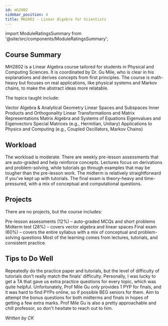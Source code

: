 ```yaml
---
id: mh2802
sidebar_position: 4
title: MH2802 - Linear Algebra for Scientists
---
```






import ModuleRatingsSummary from '@site/src/components/ModuleRatingsSummary';

<ModuleRatingsSummary 
  lectureClarity={4}
  contentRelevance={4}
  contentDifficulty={5}
  overallWorkload={2}
  teamDependency={1}
/>

## Course Summary

MH2802 is a Linear Algebra course tailored for students in Physical and Computing Sciences. It is coordinated by Dr. Gu Mile, who is clear in his explanations and derives concepts from first principles. The course is math-heavy but focuses on real applications, like physical systems and Markov chains, to make the abstract ideas more relatable.

The topics taught include:

Vector Algebra & Analytical Geometry
Linear Spaces and Subspaces
Inner Products and Orthogonality
Linear Transformations and Matrix Representations
Matrix Algebra and Systems of Equations
Eigenvalues and Eigenvectors
Special Matrices (e.g., Hermitian, Unitary)
Applications to Physics and Computing (e.g., Coupled Oscillators, Markov Chains)

## Workload

The workload is moderate. There are weekly pre-lesson assessments that are auto-graded and help reinforce concepts. Lectures focus on derivations and problem-solving, while tutorials go through examples that may be tougher than the pre-lesson work. The midterm is relatively straightforward if you've kept up with tutorials. The final exam is theory-heavy and time-pressured, with a mix of conceptual and computational questions.

## Projects

There are no projects, but the course includes:

Pre-lesson assessments (12%) – auto-graded MCQs and short problems
Midterm test (28%) – covers vector algebra and linear spaces
Final exam (60%) – covers the entire syllabus with a mix of conceptual and problem-solving questions
Most of the learning comes from lectures, tutorials, and consistent practice.

## Tips to Do Well

Repeatedly do the practice paper and tutorials, but the level of difficulty of tutorials don't really match the finals' difficulty. Personally, I was lucky to get a TA that gave us extra practice questions for every topic, which was quite helpful. Unfortunately, Prof Mile Gu only provides 1 PYP for finals, and it was hard to find PYPs online, so if possible BEG seniors for them. Aim to attempt the bonus questions for both midterms and finals in hopes of getting a few extra marks. Prof Mile Gu is also a pretty approachable and chill professor, so don't hesitate to reach out to him.

*Written by CK*
